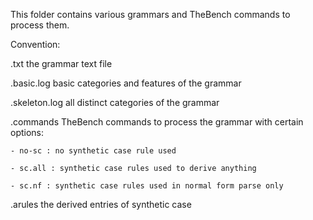 This folder contains various grammars and TheBench commands to process them.

Convention:

.txt the grammar text file

.basic.log basic categories and features of the grammar

.skeleton.log all distinct categories of the grammar

.commands TheBench commands to process the grammar with certain options:

    - no-sc : no synthetic case rule used

    - sc.all : synthetic case rules used to derive anything

    - sc.nf : synthetic case rules used in normal form parse only

.arules the derived entries of synthetic case
